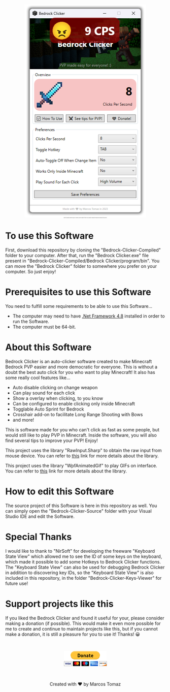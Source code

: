 <p align="center" style="font-size: 2px;">
    <img src="Bedrock-Clicker-Source/ReadMe/Resources/Bedrock-Clicker-Front.png" />
    <br>
    Clone this repository and then copy the "Bedrock-Clicker-Compiled" folder to your computer. Read all the instructions below and then just enjoy!
</p>

# To use this Software

First, download this repository by cloning the "Bedrock-Clicker-Compiled" folder to your computer. After that, run the "Bedrock Clicker.exe" file present in "Bedrock-Clicker-Compiled/Bedrock Clicker/program/bin". You can move the "Bedrock Clicker" folder to somewhere you prefer on your computer. So just enjoy!

# Prerequisites to use this Software

You need to fulfill some requirements to be able to use this Software...

- The computer may need to have <a href="https://go.microsoft.com/fwlink/?LinkId=2085155" target="_blank">.Net Framework 4.8</a> installed in order to run the Software.
- The computer must be 64-bit.

# About this Software

Bedrock Clicker is an auto-clicker software created to make Minecraft Bedrock PVP easier and more democratic for everyone. This is without a doubt the best auto click for you who want to play Minecraft! It also has some really cool features like...

- Auto disable clicking on change weapon
- Can play sound for each click
- Show a overlay when clicking, to you know
- Can be configured to enable clicking only inside Minecraft
- Togglable Auto Sprint for Bedrock
- Crosshair add-on to facilitate Long Range Shooting with Bows
- and more!

This is software made for you who can't click as fast as some people, but would still like to play PVP in Minecraft. Inside the software, you will also find several tips to improve your PVP! Enjoy!

This project uses the library "RawInput.Sharp" to obtain the raw input from mouse device. You can refer to <a href="https://github.com/mfakane/rawinput-sharp" target="_blank">this</a> link for more details about the library.

This project uses the library "WpfAnimatedGif" to play GIFs on interface. You can refer to <a href="https://github.com/XamlAnimatedGif/WpfAnimatedGif" target="_blank">this</a> link for more details about the library.

# How to edit this Software

The source project of this Software is here in this repository as well. You can simply open the "Bedrock-Clicker-Source" folder with your Visual Studio IDE and edit the Software.

# Special Thanks

I would like to thank to "NirSoft" for developing the freeware "Keyboard State View" which allowed me to see the ID of some keys on the keyboard, which made it possible to add some Hotkeys to Bedrock Clicker functions. The "Keyboard State View" can also be used for debugging Bedrock Clicker in addition to discovering key IDs, so the "Keyboard State View" is also included in this repository, in the folder "Bedrock-Clicker-Keys-Viewer" for future use!

# Support projects like this

If you liked the Bedrock Clicker and found it useful for your, please consider making a donation (if possible). This would make it even more possible for me to create and continue to maintain projects like this, but if you cannot make a donation, it is still a pleasure for you to use it! Thanks! 😀

<br>

<p align="center">
    <a href="https://www.paypal.com/donate/?hosted_button_id=MVDJY3AXLL8T2" target="_blank">
        <img src="Bedrock-Clicker-Source/ReadMe/Resources/paypal-donate.png" alt="Donate" />
    </a>
</p>

<br>

<p align="center">
Created with ❤ by Marcos Tomaz
</p>